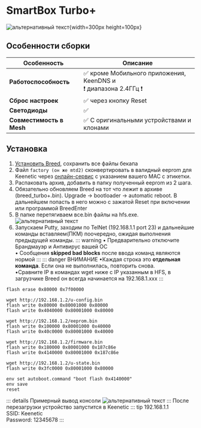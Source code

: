 # SmartBox Turbo+ <YezBadge type="keenetic" text="4.0.7" url="/assets/files/firmware/SmartBox-Turbo+-4.0.7.zip" />

![альтернативный текст](/assets/images/wiki/guides/SmartBox/turbo+.png){width=300px height=100px}

## Особенности сборки

| Особенность              | Описание                                                              |
| ------------------------ | --------------------------------------------------------------------- |
| **Работоспособность**    | ✅ кроме Мобильного приложения, KeenDNS и <br/>❗ диапазона 2.4ГГц ❗ |
| **Сброс настроек**       | ✅ через кнопку Reset                                                 |
| **Светодиоды**           | ✅                                                                    |
| **Совместимость в Mesh** | ✅ С оригинальными устройствами и клонами                             |

## Установка

1. [Установить Breed](https://4pda.to/forum/index.php?showtopic=943587&st=220#Spoil-87251265-1), сохранить все файлы бекапа
2. Файл `factory (он же mtd2)` сконвертировать в валидный eeprom для Keenetic через [онлайн-сервис](https://yeezyio.github.io/) с указанием вашего MAC с этикетки.
3. Распаковать архив, добавить в папку полученный eeprom из 2 шага.
4. Обязательно обновляем Breed на тот что лежит в архиве (breed_turbo+.bin). Upgrade -> bootloader -> automatic reboot. В дальнейшем попасть в него можно с зажатой Reset при включении или программой BreedEnter
5. В папке перетягиваем все.bin файлы на hfs.exe.
   ![альтернативный текст](/assets/images/wiki/guides/TP-Link-EC330/openhfs.png)
6. Запускаем Putty, заходим по TelNet (192.168.1.1 port 23) и дальнейшие команды вставляем(ПКМ) поочередно, ожидая
   выполнения предыдущей команды.
   ::: warning
   • Предварительно отключите Брандмауэр и Антивирус вашей ОС
   <br/>• Сообщения **skipped bad blocks** после ввода команд являются нормой
   :::
   ::: danger ВНИМАНИЕ
   •Каждая строка это **отдельная команда**. Если она не выполнилась, повторить снова.
   <br/>•Cравните IP в командах wget ниже с IP указанным в HFS, в загрузчике Breed он всегда начинается на
   192.168.1.xxx
   :::

```shell
flash erase 0x80000 0x7f00000

wget http://192.168.1.2/u-config.bin
flash write 0x80000 0x80001000 0x80000
flash write 0x4040000 0x80001000 0x80000

wget http://192.168.1.2/eeprom.bin
flash write 0x100000 0x80001000 0x40000
flash write 0x40c0000 0x80001000 0x40000

wget http://192.168.1.2/firmware.bin
flash write 0x180000 0x80001000 0x187c86e
flash write 0x4140000 0x80001000 0x187c86e

wget http://192.168.1.2/u-state.bin
flash write 0x3fc0000 0x80001000 0x80000

env set autoboot.command "boot flash 0x4140000"
env save
reset
```

::: details Примерный вывод консоли
![альтернативный текст](/assets/images/wiki/guides/TP-Link-EC330/breedlog.png)
:::
После перезагрузки устройство запустится в Keenetic
::: tip 192.168.1.1<br/>SSID: Keenetic<br/>Password: 12345678
:::
